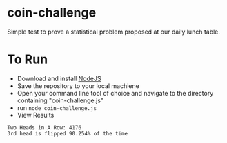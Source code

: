 # coin-challenge

Simple test to prove a statistical problem proposed at our daily lunch table.

# To Run

- Download and install [NodeJS](https://nodejs.org/en/)
- Save the repository to your local machiene
- Open your command line tool of choice and navigate to the directory containing "coin-challenge.js"
- run `node coin-challenge.js`
- View Results

```
Two Heads in A Row: 4176
3rd head is flipped 90.254% of the time
```
